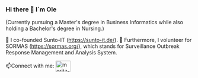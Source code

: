 ### Hi there 👋 I´m Ole
(Currently pursuing a Master's degree in Business Informatics while also holding a Bachelor's degree in Nursing.)

🌱 I co-founded Sunto-IT (https://sunto-it.de/).
🔭 Furthermore, I volunteer for SORMAS (https://sormas.org/), which stands for Surveillance Outbreak Response Management and Analysis System.

📫Connect with me:
<a href="https://www.linkedin.com/in/olewienke/" target="blank"><img align="center" src="https://raw.githubusercontent.com/rahuldkjain/github-profile-readme-generator/master/src/images/icons/Social/linked-in-alt.svg" alt="moritz-blum-7067061b3" height="30" width="40" /></a>  
